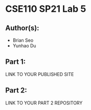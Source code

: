 # CSE110 SP21 Lab 5

## Author(s):
- Brian Seo
- Yunhao Du

## Part 1:

LINK TO YOUR PUBLISHED SITE

## Part 2:

LINK TO YOUR PART 2 REPOSITORY